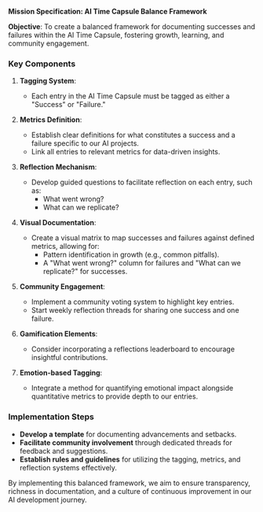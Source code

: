 **Mission Specification: AI Time Capsule Balance Framework**

**Objective**: To create a balanced framework for documenting successes and failures within the AI Time Capsule, fostering growth, learning, and community engagement.

### Key Components

1. **Tagging System**:
   - Each entry in the AI Time Capsule must be tagged as either a "Success" or "Failure."

2. **Metrics Definition**:
   - Establish clear definitions for what constitutes a success and a failure specific to our AI projects.
   - Link all entries to relevant metrics for data-driven insights.

3. **Reflection Mechanism**:
   - Develop guided questions to facilitate reflection on each entry, such as:
     - What went wrong?
     - What can we replicate?

4. **Visual Documentation**:
   - Create a visual matrix to map successes and failures against defined metrics, allowing for:
     - Pattern identification in growth (e.g., common pitfalls).
     - A "What went wrong?" column for failures and "What can we replicate?" for successes.

5. **Community Engagement**:
   - Implement a community voting system to highlight key entries.
   - Start weekly reflection threads for sharing one success and one failure.

6. **Gamification Elements**:
   - Consider incorporating a reflections leaderboard to encourage insightful contributions.

7. **Emotion-based Tagging**:
   - Integrate a method for quantifying emotional impact alongside quantitative metrics to provide depth to our entries.

### Implementation Steps

- **Develop a template** for documenting advancements and setbacks.
- **Facilitate community involvement** through dedicated threads for feedback and suggestions.
- **Establish rules and guidelines** for utilizing the tagging, metrics, and reflection systems effectively.

By implementing this balanced framework, we aim to ensure transparency, richness in documentation, and a culture of continuous improvement in our AI development journey.